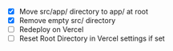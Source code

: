 - [x] Move src/app/ directory to app/ at root
- [x] Remove empty src/ directory
- [ ] Redeploy on Vercel
- [ ] Reset Root Directory in Vercel settings if set
